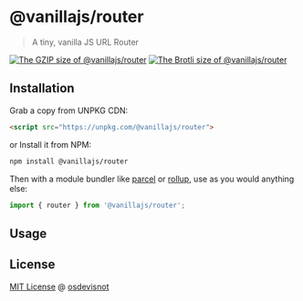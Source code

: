 # @vanillajs/router

> A tiny, vanilla JS URL Router

[![The GZIP size of @vanillajs/router](http://img.badgesize.io/https://unpkg.com/@vanillajs/router?compression=gzip&label=GZIP%20Size)](https://unpkg.com/@vanillajs/router)
[![The Brotli size of @vanillajs/router](http://img.badgesize.io/https://unpkg.com/@vanillajs/router?compression=brotli&label=Brotli%20Size)](https://unpkg.com/@vanillajs/router)

## Installation

Grab a copy from UNPKG CDN:

```html
<script src="https://unpkg.com/@vanillajs/router">
```

or Install it from NPM:

```bash
npm install @vanillajs/router
```

Then with a module bundler like [parcel](https://parceljs.org/) or [rollup](https://rollupjs.org/guide/en), use as you would anything else:

```js
import { router } from '@vanillajs/router';
```

## Usage

## License

[MIT License](https://oss.ninja/mit/osdevisnot) @ [osdevisnot](https://github.com/osdevisnot)
